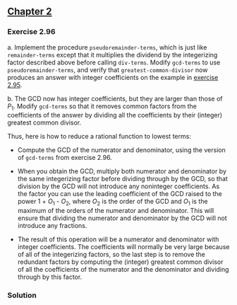 ## [Chapter 2](../index.md#2-Building-Abstractions-with-Data)

### Exercise 2.96

a. Implement the procedure `pseudoremainder-terms`, which is just like `remainder-terms` except that it multiplies the dividend by the integerizing factor described above before calling `div-terms`. Modify `gcd-terms` to use `pseudoremainder-terms`, and verify that `greatest-common-divisor` now produces an answer with integer coefficients on the example in [exercise 2.95][1].

b. The GCD now has integer coefficients, but they are larger than those of _P_<sub>1</sub>. Modify `gcd-terms` so that it removes common factors from the coefficients of the answer by dividing all the coefficients by their (integer) greatest common divisor.

Thus, here is how to reduce a rational function to lowest terms:

  * Compute the GCD of the numerator and denominator, using the version of `gcd-terms` from exercise 2.96.

  * When you obtain the GCD, multiply both numerator and denominator by the same integerizing factor before dividing through by the GCD, so that division by the GCD will not introduce any noninteger coefficients. As the factor you can use the leading coefficient of the GCD raised to the power 1 + _O_<sub>1</sub> - _O_<sub>2</sub>, where _O_<sub>2</sub> is the order of the GCD and _O_<sub>1</sub> is the maximum of the orders of the numerator and denominator. This will ensure that dividing the numerator and denominator by the GCD will not introduce any fractions.

  * The result of this operation will be a numerator and denominator with integer coefficients. The coefficients will normally be very large because of all of the integerizing factors, so the last step is to remove the redundant factors by computing the (integer) greatest common divisor of all the coefficients of the numerator and the denominator and dividing through by this factor. 

### Solution



[1]: ./Exercise2%202.95.md

